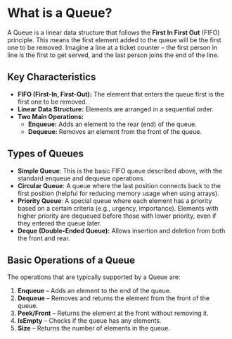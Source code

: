 # What is a Queue?

A Queue is a linear data structure that follows the **First In First Out** (FIFO) principle. This means the first element added to the queue will be the first one to be removed. Imagine a line at a ticket counter – the first person in line is the first to get served, and the last person joins the end of the line.

## Key Characteristics

- **FIFO (First-In, First-Out):** The element that enters the queue first is the first one to be removed.
- **Linear Data Structure:** Elements are arranged in a sequential order.
- **Two Main Operations:**
  - **Enqueue:** Adds an element to the rear (end) of the queue.
  - **Dequeue:** Removes an element from the front of the queue.

## Types of Queues

- **Simple Queue**: This is the basic FIFO queue described above, with the standard enqueue and dequeue operations.
- **Circular Queue**: A queue where the last position connects back to the first position (helpful for reducing memory usage when using arrays).
- **Priority Queue**: A special queue where each element has a priority based on a certain criteria (e.g., urgency, importance). Elements with higher priority are dequeued before those with lower priority, even if they entered the queue later.
- **Deque (Double-Ended Queue):** Allows insertion and deletion from both the front and rear.

## Basic Operations of a Queue

The operations that are typically supported by a Queue are:

1. **Enqueue** – Adds an element to the end of the queue.
2. **Dequeue** – Removes and returns the element from the front of the queue.
3. **Peek/Front** – Returns the element at the front without removing it.
4. **IsEmpty** – Checks if the queue has any elements.
5. **Size** – Returns the number of elements in the queue.
